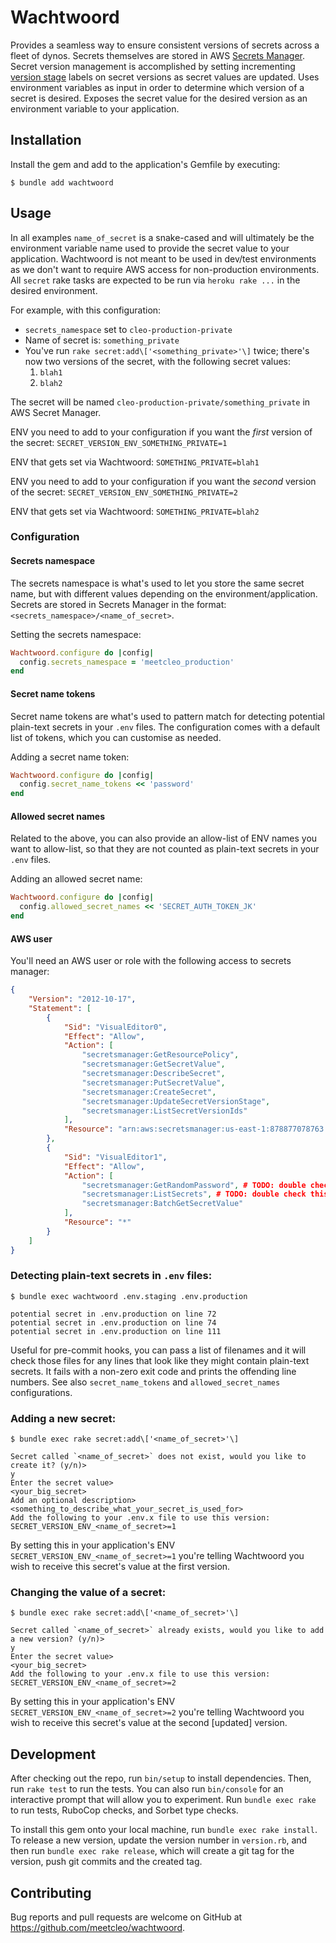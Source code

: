 # Wachtwoord

Provides a seamless way to ensure consistent versions of secrets across a fleet of dynos. Secrets themselves are stored in AWS [Secrets Manager](https://docs.aws.amazon.com/secretsmanager/latest/userguide/intro.html). Secret version management is accomplished by setting incrementing [version stage](https://docs.aws.amazon.com/secretsmanager/latest/userguide/whats-in-a-secret.html#term_version) labels on secret versions as secret values are updated. Uses environment variables as input in order to determine which version of a secret is desired. Exposes the secret value for the desired version as an environment variable to your application.

## Installation

Install the gem and add to the application's Gemfile by executing:

    $ bundle add wachtwoord

## Usage

In all examples `name_of_secret` is a snake-cased and will ultimately be the environment variable name used to provide the secret value to your application. Wachtwoord is not meant to be used in dev/test environments as we don't want to require AWS access for non-production environments. All `secret` rake tasks are expected to be run via `heroku rake ...` in the desired environment.

For example, with this configuration:

- `secrets_namespace` set to `cleo-production-private`
- Name of secret is: `something_private`
- You've run `rake secret:add\['<something_private>'\]` twice; there's now two versions of the secret, with the following secret values:
  1. `blah1`
  2. `blah2`

The secret will be named `cleo-production-private/something_private` in AWS Secret Manager.

ENV you need to add to your configuration if you want the _first_ version of the secret:
`SECRET_VERSION_ENV_SOMETHING_PRIVATE=1`

ENV that gets set via Wachtwoord:
`SOMETHING_PRIVATE=blah1`

ENV you need to add to your configuration if you want the _second_ version of the secret:
`SECRET_VERSION_ENV_SOMETHING_PRIVATE=2`

ENV that gets set via Wachtwoord:
`SOMETHING_PRIVATE=blah2`

### Configuration

#### Secrets namespace

The secrets namespace is what's used to let you store the same secret name, but with different values depending on the environment/application. Secrets are stored in Secrets Manager in the format: `<secrets_namespace>/<name_of_secret>`.

Setting the secrets namespace:

```ruby
Wachtwoord.configure do |config|
  config.secrets_namespace = 'meetcleo_production'
end
```

#### Secret name tokens

Secret name tokens are what's used to pattern match for detecting potential plain-text secrets in your `.env` files. The configuration comes with a default list of tokens, which you can customise as needed.

Adding a secret name token:

```ruby
Wachtwoord.configure do |config|
  config.secret_name_tokens << 'password'
end
```

#### Allowed secret names

Related to the above, you can also provide an allow-list of ENV names you want to allow-list, so that they are not counted as plain-text secrets in your `.env` files.

Adding an allowed secret name:

```ruby
Wachtwoord.configure do |config|
  config.allowed_secret_names << 'SECRET_AUTH_TOKEN_JK'
end
```

#### AWS user

You'll need an AWS user or role with the following access to secrets manager:

```json
{
	"Version": "2012-10-17",
	"Statement": [
		{
			"Sid": "VisualEditor0",
			"Effect": "Allow",
			"Action": [
				"secretsmanager:GetResourcePolicy",
				"secretsmanager:GetSecretValue",
				"secretsmanager:DescribeSecret",
				"secretsmanager:PutSecretValue",
				"secretsmanager:CreateSecret",
				"secretsmanager:UpdateSecretVersionStage",
				"secretsmanager:ListSecretVersionIds"
			],
			"Resource": "arn:aws:secretsmanager:us-east-1:878877078763:secret:<secrets_namespace>/*"
		},
		{
			"Sid": "VisualEditor1",
			"Effect": "Allow",
			"Action": [
				"secretsmanager:GetRandomPassword", # TODO: double check this is required
				"secretsmanager:ListSecrets", # TODO: double check this is required
				"secretsmanager:BatchGetSecretValue"
			],
			"Resource": "*"
		}
	]
}
```

### Detecting plain-text secrets in `.env` files:

    $ bundle exec wachtwoord .env.staging .env.production

```
potential secret in .env.production on line 72
potential secret in .env.production on line 74
potential secret in .env.production on line 111
```

Useful for pre-commit hooks, you can pass a list of filenames and it will check those files for any lines that look like they might contain plain-text secrets. It fails with a non-zero exit code and prints the offending line numbers. See also `secret_name_tokens` and `allowed_secret_names` configurations.

### Adding a new secret:

    $ bundle exec rake secret:add\['<name_of_secret>'\]

```
Secret called `<name_of_secret>` does not exist, would you like to create it? (y/n)>
y
Enter the secret value>
<your_big_secret>
Add an optional description>
<something_to_describe_what_your_secret_is_used_for>
Add the following to your .env.x file to use this version: SECRET_VERSION_ENV_<name_of_secret>=1
```

By setting this in your application's ENV `SECRET_VERSION_ENV_<name_of_secret>=1` you're telling Wachtwoord you wish to receive this secret's value at the first version.

### Changing the value of a secret:

    $ bundle exec rake secret:add\['<name_of_secret>'\]

```
Secret called `<name_of_secret>` already exists, would you like to add a new version? (y/n)>
y
Enter the secret value>
<your_big_secret>
Add the following to your .env.x file to use this version: SECRET_VERSION_ENV_<name_of_secret>=2
```

By setting this in your application's ENV `SECRET_VERSION_ENV_<name_of_secret>=2` you're telling Wachtwoord you wish to receive this secret's value at the second [updated] version.

## Development

After checking out the repo, run `bin/setup` to install dependencies. Then, run `rake test` to run the tests. You can also run `bin/console` for an interactive prompt that will allow you to experiment. Run `bundle exec rake` to run tests, RuboCop checks, and Sorbet type checks.

To install this gem onto your local machine, run `bundle exec rake install`. To release a new version, update the version number in `version.rb`, and then run `bundle exec rake release`, which will create a git tag for the version, push git commits and the created tag.

## Contributing

Bug reports and pull requests are welcome on GitHub at https://github.com/meetcleo/wachtwoord.

